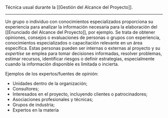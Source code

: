 Técnica usual durante la [[Gestión del Alcance del Proyecto]].
****
Un grupo o individuo con conocimientos especializados proporciona su experiencia para analizar la información necesaria para la elaboración del [[Enunciado del Alcance del Proyecto]], por ejemplo.
Se trata de obtener opiniones, consejos o evaluaciones de personas o grupos con experiencia, conocimientos especializados o capacitación relevante en un área específica.
Estas personas pueden ser internas o externas al proyecto y su *expertise* se emplea para tomar decisiones informadas, resolver problemas, estimar recursos, identificar riesgos o definir estrategias, especialmente cuando la información disponible es limitada o incierta.

Ejemplos de los expertos/fuentes de opinión:
- Unidades dentro de la organización;  
- Consultores;  
- Interesados en el proyecto, incluyendo clientes o patrocinadores;  
- Asociaciones profesionales y técnicas;  
- Grupos de industria; 
- Expertos en la materia
